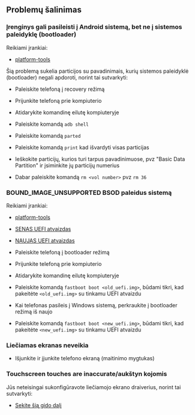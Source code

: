 ## Problemų šalinimas


### Įrenginys gali pasileisti į Android sistemą, bet ne į sistemos paleidyklę (bootloader)

Reikiami įrankiai:

- [platform-tools](https://developer.android.com/studio/releases/platform-tools)

Šią problemą sukelia particijos su pavadinimais, kurių sistemos paleidyklė (bootloader) negali apdoroti, norint tai sutvarkyti:

- Paleiskite telefoną į recovery režimą

- Prijunkite telefoną prie kompiuterio

- Atidarykite komandinę eilutę kompiuteryje

- Paleiskite komandą ```adb shell```

- Paleiskite komandą ```parted```

- Paleiskite komandą ```print``` kad išvardyti visas particijas

- Ieškokite particijų, kurios turi tarpus pavadinimuose, pvz "Basic Data Partition" ir įsiminkite jų particijų numerius

- Dabar paleiskite komandą ```rm <vol number>``` pvz ```rm 36```


### BOUND_IMAGE_UNSUPPORTED BSOD paleidus sistemą

Reikiami įrankiai:

- [platform-tools](https://developer.android.com/studio/releases/platform-tools)

- [SENAS UEFI atvaizdas](https://github.com/Icesito68/Port-Windows-11-Poco-X3-pro/releases/download/old_uefi/vayu_old_uefi.zip)

- [NAUJAS UEFI atvaizdas](http://github.com/degdag/edk2-msm/releases/latest)

- Paleiskite telefoną į bootloader režimą

- Prijunkite telefoną prie kompiuterio

- Atidarykite komandinę eilutę kompiuteryje

- Paleiskite komandą ```fastboot boot <old_uefi.img>```, būdami tikri, kad pakeitėte ```<old_uefi.img>``` su tinkamu UEFI atvaizdu

- Kai telefonas pasileis į Windows sistemą, perkraukite į bootloader režimą iš naujo

- Paleiskite komandą ```fastboot boot <new_uefi.img>```, būdami tikri, kad pakeitėte ```<new_uefi.img>``` su tinkamu UEFI atvaizdu


### Liečiamas ekranas neveikia

- Išjunkite ir įjunkite telefono ekraną (maitinimo mygtukas)


### Touchscreen touches are inaccurate/aukštyn kojomis

Jūs neteisingai sukonfigūravote liečiamojo ekrano draiverius, norint tai sutvarkyti:

- [Sekite šią gido dalį](https://github.com/Icesito68/Port-Windows-11-Poco-X3-pro/blob/main/guide/English/2-install-en.md#check-what-type-of-panel-you-have)

